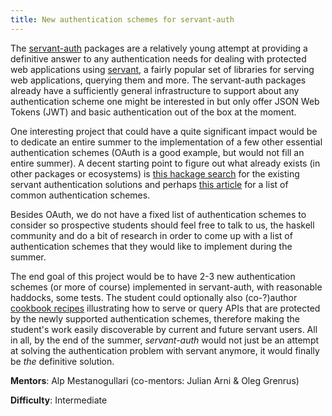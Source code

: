 ```yaml
---
title: New authentication schemes for servant-auth
---
```


The [servant-auth](https://github.com/haskell-servant/servant-auth)
packages are a relatively young attempt at providing a definitive
answer to any authentication needs for dealing with protected web
applications using [servant](https://haskell-servant.readthedocs.io/), a fairly
popular set of libraries for serving web applications, querying them and more.
The servant-auth packages already have a sufficiently general infrastructure to
support about any authentication scheme one might be interested in but only
offer JSON Web Tokens (JWT) and basic authentication out of the box at the moment.

One interesting project that could have a quite significant impact
would be to dedicate an entire summer to the implementation of
a few other essential authentication schemes (OAuth is a good
example, but would not fill an entire summer). A decent starting point to figure
out what already exists (in other packages or ecosystems) is
[this hackage search](https://hackage.haskell.org/packages/search?terms=servant+auth)
for the existing servant authentication solutions
and perhaps [this article](https://onehundred15.wordpress.com/2015/06/20/web-authentication-schemes/)
for a list of common authentication schemes.

Besides OAuth, we do not have a fixed list of authentication schemes to consider
so prospective students should feel free to talk to us, the haskell community and do a bit of
research in order to come up with a list of authentication schemes that they would
like to implement during the summer.

The end goal of this project would be to have 2-3 new authentication schemes
(or more of course) implemented in servant-auth, with reasonable haddocks,
some tests. The student could optionally also (co-?)author
[cookbook recipes](https://haskell-servant.readthedocs.io/en/stable/cookbook/index.html)
illustrating how to serve or query APIs that are protected by the newly
supported authentication schemes, therefore making the student's work easily
discoverable by current and future servant users. All in all, by the end of the
summer, _servant-auth_ would not just be an attempt at solving the authentication
problem with servant anymore, it would finally be _the_ definitive solution.

**Mentors**: Alp Mestanogullari (co-mentors: Julian Arni & Oleg Grenrus)

**Difficulty**: Intermediate
